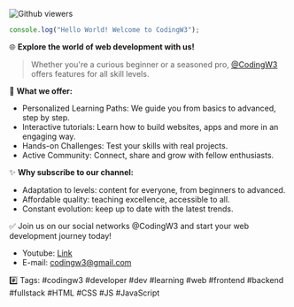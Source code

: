 ![Github viewers](https://komarev.com/ghpvc/?username=codingw3&color=3cb371&style=for-the-badge)

``` javascript
console.log("Hello World! Welcome to CodingW3");
```

🌐 **Explore the world of web development with us!**
> Whether you're a curious beginner or a seasoned pro, [@CodingW3](https://youtube.com/@CodingW3) offers features for all skill levels.

🚀 **What we offer:**
- Personalized Learning Paths: We guide you from basics to advanced, step by step.
- Interactive tutorials: Learn how to build websites, apps and more in an engaging way.
- Hands-on Challenges: Test your skills with real projects.
- Active Community: Connect, share and grow with fellow enthusiasts.

✨ **Why subscribe to our channel:**
- Adaptation to levels: content for everyone, from beginners to advanced.
- Affordable quality: teaching excellence, accessible to all.
- Constant evolution: keep up to date with the latest trends.

✅ Join us on our social networks @CodingW3 and start your web development journey today!

- Youtube: [Link](https://youtube.com/@codingw3?sub_confirm=1)
- E-mail: codingw3@gmail.com
<!-- - Instagram: [Link](https://instagram.com/codingw3) -->
<!-- - Link in Bio: [Link](https://linkin.bio/codingw3) -->
<!-- - Facebook: [Link](https://facebook.com/codingw3) -->
<!-- - Twitter: [Link](https://twitter.com/codingw3) -->
<!-- - Pinterest: [Link](https://pinterest.com/codingw3) -->
<!-- - TikTok: [Link](https://tiktok.com/@codingw3) -->
<!-- - Linkedin: [Link](https://linkedin.com/company/codingw3) -->

#️⃣ Tags: #codingw3 #developer #dev #learning #web #frontend #backend #fullstack #HTML #CSS #JS #JavaScript
